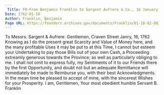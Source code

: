 ```yaml
---
 Title: FO-From Benjamin Franklin to Sargent Aufrere & Co., 16 January 1762
Date: 1762-01-16
Author: Franklin, Benjamin
Page URL: https://founders.archives.gov/documents/Franklin/01-10-02-0011
---
```


To Messrs. Sargent & Aufrere.
Gentlemen,
Craven Street Janry, 16, 1762
Knowing as I do the present great Scarcity and Value of Money here, and the many profitable Uses it may be put to at this Time, I cannot but esteem your Undertaking to pay those Bills out of your own Cash, a Proceeding extreamly generous towards the Province; as well as particularly obliging to me. I shall not omit to express fully, my Sentiments of it to our Friends there by the first Opportunity, and doubt not but an adequate Remittance will immediately be made to Reimburse you, with their best Acknowledgments. In the mean time be pleased to accept of mine, with the sincerest Wishes for your Prosperity. I am, Gentlemen, Your most obedient humble Servant
B. Franklin

